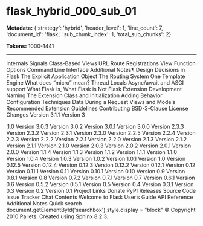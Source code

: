 # flask_hybrid_000_sub_01

**Metadata:** {'strategy': 'hybrid', 'header_level': 1, 'line_count': 7, 'document_id': 'flask', 'sub_chunk_index': 1, 'total_sub_chunks': 2}

**Tokens:** 1000-1441

---

 Internals Signals Class-Based Views URL Route Registrations View Function Options Command Line Interface Additional Notes¶ Design Decisions in Flask The Explicit Application Object The Routing System One Template Engine What does “micro” mean? Thread Locals Async/await and ASGI support What Flask is, What Flask is Not Flask Extension Development Naming The Extension Class and Initialization Adding Behavior Configuration Techniques Data During a Request Views and Models Recommended Extension Guidelines Contributing BSD-3-Clause License Changes Version 3.1.1 Version 3

.1.0 Version 3.0.3 Version 3.0.2 Version 3.0.1 Version 3.0.0 Version 2.3.3 Version 2.3.2 Version 2.3.1 Version 2.3.0 Version 2.2.5 Version 2.2.4 Version 2.2.3 Version 2.2.2 Version 2.2.1 Version 2.2.0 Version 2.1.3 Version 2.1.2 Version 2.1.1 Version 2.1.0 Version 2.0.3 Version 2.0.2 Version 2.0.1 Version 2.0.0 Version 1.1.4 Version 1.1.3 Version 1.1.2 Version 1.1.1 Version 1.1.0 Version 1.0.4 Version 1.0.3 Version 1.0.2 Version 1.0.1 Version 1.0 Version 0.12.5 Version 0.12.4 Version 0.12.3 Version 0.12.2 Version 0.12.1 Version 0.12 Version 0.11.1 Version 0.11 Version 0.10.1 Version 0.10 Version 0.9 Version 0.8.1 Version 0.8 Version 0.7.2 Version 0.7.1 Version 0.7 Version 0.6.1 Version 0.6 Version 0.5.2 Version 0.5.1 Version 0.5 Version 0.4 Version 0.3.1 Version 0.3 Version 0.2 Version 0.1 Project Links Donate PyPI Releases Source Code Issue Tracker Chat Contents Welcome to Flask User’s Guide API Reference Additional Notes Quick search document.getElementById('searchbox').style.display = "block" &#169; Copyright 2010 Pallets. Created using Sphinx 8.2.3.